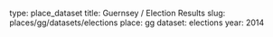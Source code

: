 type: place_dataset
title: Guernsey / Election Results
slug: places/gg/datasets/elections
place: gg
dataset: elections
year: 2014
